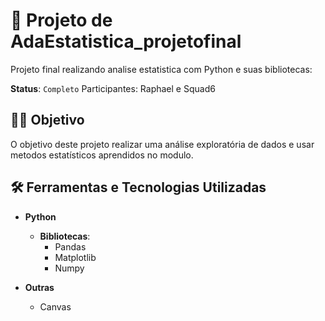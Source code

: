 # 🏦 Projeto de AdaEstatistica_projetofinal
Projeto final realizando analise estatistica com Python e suas bibliotecas:

**Status**: `Completo`
Participantes: Raphael e Squad6
## 🧑‍💻 Objetivo
O objetivo deste projeto realizar uma análise exploratória de dados e usar metodos estatísticos aprendidos no modulo.

## 🛠️ Ferramentas e Tecnologias Utilizadas
- **Python**
  - **Bibliotecas**:
    - Pandas
    - Matplotlib
    - Numpy

- **Outras**
    - Canvas

#


